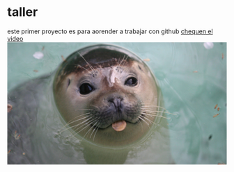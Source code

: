 # taller
este primer proyecto es para aorender a trabajar con github
[chequen el video](https://youtu.be/Lxps1I_lR-I)
![](foca.jpg)
